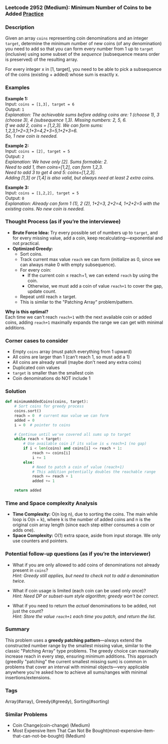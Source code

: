 ### Leetcode 2952 (Medium): Minimum Number of Coins to be Added [Practice](https://leetcode.com/problems/minimum-number-of-coins-to-be-added)

### Description  
Given an array `coins` representing coin denominations and an integer `target`, determine the minimum number of new coins (of any denomination) you need to add so that you can form every number from 1 up to `target` (inclusive) using some subset of the *sequence* (subsequence means order is preserved) of the resulting array. 

For every integer x in [1, target], you need to be able to pick a subsequence of the coins (existing + added) whose sum is exactly x.

### Examples  

**Example 1:**  
Input: `coins = [1,3], target = 6`  
Output: `1`  
*Explanation: The achievable sums before adding coins are: 1 (choose 1), 3 (choose 3), 4 (subsequence 1,3). Missing numbers: 2, 5, 6.  
If we add 2, coins = [1,2,3]. We can form sums: 1,2,3,1+2=3,1+3=4,2+3=5,1+2+3=6.  
So, 1 new coin is needed.*

**Example 2:**  
Input: `coins = [2], target = 5`  
Output: `2`  
*Explanation: We have only [2]. Sums formable: 2.  
Need to add 1, then coins=[1,2], can form 1,2,3.  
Need to add 3 to get 4 and 5: coins=[1,2,3].  
Adding [1,3] or [1,4] is also valid, but always need at least 2 extra coins.*

**Example 3:**  
Input: `coins = [1,2,2], target = 5`  
Output: `0`  
*Explanation: Already can form 1 (1), 2 (2), 1+2=3, 2+2=4, 1+2+2=5 with the existing coins. No new coin is needed.*

### Thought Process (as if you’re the interviewee)  

- **Brute Force Idea:** Try every possible set of numbers up to `target`, and for every missing value, add a coin, keep recalculating—exponential and not practical.
- **Optimized Greedy:**  
  - Sort coins.
  - Track current max value `reach` we can form (initialize as 0, since we can always make 0 with empty subsequence).
  - For every coin:
    - If the current coin ≤ reach+1, we can extend `reach` by using the coin.
    - Otherwise, we must add a coin of value `reach+1` to cover the gap, update count.
  - Repeat until reach ≥ target.
  - This is similar to the "Patching Array" problem/pattern.

**Why is this optimal?**  
Each time we can't reach `reach+1` with the next available coin or added coins, adding `reach+1` maximally expands the range we can get with minimal additions.

### Corner cases to consider  
- Empty `coins` array (must patch everything from 1 upward)
- All coins are larger than 1 (can’t reach 1, so must add a 1)
- All coins are already small (maybe don't need any extra coins)
- Duplicated coin values
- `target` is smaller than the smallest coin
- Coin denominations do NOT include 1

### Solution

```python
def minimumAddedCoins(coins, target):
    # Sort coins for greedy process
    coins.sort()
    reach = 0  # current max value we can form
    added = 0
    i = 0  # pointer to coins
    
    # Continue until we've covered all sums up to target
    while reach < target:
        # Use available coin if its value is ≤ reach+1 (no gap)
        if i < len(coins) and coins[i] <= reach + 1:
            reach += coins[i]
            i += 1
        else:
            # Need to patch a coin of value (reach+1)
            # This addition potentially doubles the reachable range
            reach += reach + 1
            added += 1
            
    return added
```

### Time and Space complexity Analysis  

- **Time Complexity:** O(n log n), due to sorting the coins. The main while loop is O(n + k), where k is the number of added coins and n is the original coin array length (since each step either consumes a coin or adds one).
- **Space Complexity:** O(1) extra space, aside from input storage. We only use counters and pointers.

### Potential follow-up questions (as if you’re the interviewer)  

- What if you are only allowed to add coins of denominations not already present in `coins`?  
  *Hint: Greedy still applies, but need to check not to add a denomination twice.*

- What if coin usage is limited (each coin can be used only once)?  
  *Hint: Need DP or subset-sum style algorithm; greedy won't be correct.*

- What if you need to return the *actual* denominations to be added, not just the count?  
  *Hint: Store the value `reach+1` each time you patch, and return the list.*

### Summary
This problem uses a **greedy patching pattern**—always extend the constructed number range by the smallest missing value, similar to the classic "Patching Array" type problems. The greedy choice can maximally increase reach in every step, ensuring minimum additions. This approach (greedily "patching" the current smallest missing sum) is common in problems that cover an interval with minimal objects—very applicable anywhere you're asked how to achieve all sums/ranges with minimal insertions/extensions.

### Tags
Array(#array), Greedy(#greedy), Sorting(#sorting)

### Similar Problems
- Coin Change(coin-change) (Medium)
- Most Expensive Item That Can Not Be Bought(most-expensive-item-that-can-not-be-bought) (Medium)